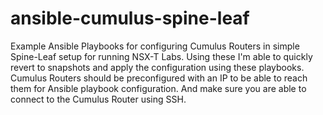 # ansible-cumulus-spine-leaf
Example Ansible Playbooks for configuring Cumulus Routers in simple Spine-Leaf setup for running NSX-T Labs. 
Using these I'm able to quickly revert to snapshots and apply the configuration using these playbooks. 
Cumulus Routers should be preconfigured with an IP to be able to reach them for Ansible playbook configuration. 
And make sure you are able to connect to the Cumulus Router using SSH.
